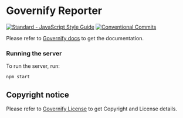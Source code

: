 # Governify Reporter
<!-- [![Node.js CI](https://github.com/governify/reporter/workflows/Node.js%20CI/badge.svg?branch=master)](https://github.com/governify/reporter/actions)
[![Coverage Status](https://coveralls.io/repos/github/governify/reporter/badge.svg)](https://coveralls.io/github/governify/reporter) -->
<a href="https://standardjs.com"><img src="https://img.shields.io/badge/code_style-semistandard-brightgreen.svg" alt="Standard - JavaScript Style Guide"></a>
[![Conventional Commits](https://img.shields.io/badge/Conventional%20Commits-1.0.0-yellow.svg)](https://conventionalcommits.org)

Please refer to  [Governify docs](https://docs.governify.io) to get the documentation.

### Running the server
To run the server, run:

```
npm start
```

## Copyright notice

Please refer to  [Governify License](https://docs.governify.io/about/license/) to get Copyright and License details.
